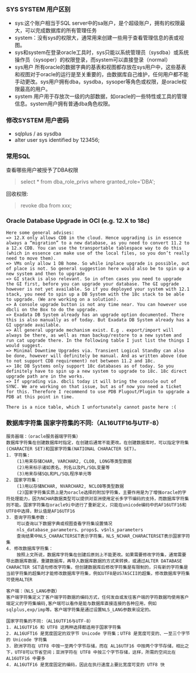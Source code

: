 ### SYS SYSTEM 用户区别

- sys:这个账户相当于SQL server中的sa账户，是个超级账户，拥有的权限最大，可以完成数据库的所有管理任务
- system：没有sys的权限大，通常用来创建一些用于查看管理信息的表或视图。
- sys和system在登录oracle工具时，sys只能以系统管理员（sysdba）或系统操作员（sysoper）的权限登录，而system可以直接登录（normal）
- sys用户 所有oracle的数据字典的基表和视图都存放在sys用户中，这些基表和视图对于oracle的运行是至关重要的，由数据库自己维护，任何用户都不能手动更改。sys用户拥有dba，sysdba，sysoper等角色或权限，是oracle权限最高的用户。
- system 用户用于存放次一级的内部数据，如oracle的一些特性或工具的管理信息。system用户拥有普通dba角色权限。


### 修改SYSTEM 用户密码
- sqlplus / as sysdba
- alter user  sys identified by 123456;

### 常用SQL
查看哪些用户被授予了DBA权限
>select * from dba_role_privs where granted_role='DBA';

回收权限:
>revoke dba from xxx;


### Oracle Database Upgrade in OCI (e.g. 12.X to 18c)
```
Here some general advises:
=> 12.X only allows CDB in the cloud. Hence upgrading is in essence always a “migration” to a new database, as you need to convert 11.2 to a 12.x CDB. You can use the transportable tablespace way to do this (which in essence can make use of the local files, so you don’t really need to move them).
=> VMs only allow 1 DB home. So while inplace upgrade is possible, out of place is not. So general suggestion here would also be to spin up a new system and then to upgrade
=> GI stack is also relevant. So in often cases you need to upgrade the GI first, before you can upgrade your database. The GI upgrade however is not yet available. So if you deployed your system with 12.1 stack, you need to spin up a DB System with the 18c stack to be able to upgrade. (We are working on a solution).
=> A console upgrade button is not any time near. You can however use dbcli on the Box to do the upgrade.
=> Exadata DB System already has an upgrade option documented. There this is also manually as of today. But Exadata DB System already has a GI upgrade available.
=> All general upgrade mechanism exist. E.g . export/import will always be there, as well as rman backup/restore to a new system and run cat upgrade there. In the following table I just list the things I would suggest.
=> Minimal Downtime Upgrades via. Transient Logical Standby can also be done, however will definitely be manual. And as written above (due to not support CDB requirement) not between 11.2 and 18c.
=> 18c DB Systems only support 18c databases as of today. So you definitely have to spin up a new system to upgrade to 18c. 18c direct upgrade path are in the works.
=> If upgrading via. dbcli today it will bring the console out of SYNC. We are working on that issue, but as of now you need a ticket for this. Therefore I recommend to use PDB Plugout/Plugin to upgrade a PDB at this point in time.

There is a nice table, which I unfortunately cannot paste here :(
```

### 数据库字符集 国家字符集的不同:（AL16UTF16与UTF-8）
```
服务器端：（oracle服务器端字符集）
数据库字符集在创建数据库时指定，在创建后通常不能更改。在创建数据库时，可以指定字符集(CHARACTER SET)和国家字符集(NATIONAL CHARACTER SET)。
1. 字符集:
    (1)用来存储CHAR, VARCHAR2, CLOB, LONG等类型数据
    (2)用来标示诸如表名、列名以及PL/SQL变量等
    (3)用来存储SQL和PL/SQL程序单元等
2. 国家字符集：
    (1)用以存储NCHAR, NVARCHAR2, NCLOB等类型数据
    (2)国家字符集实质上是为oracle选择的附加字符集，主要作用是为了增强oracle的字符处理能力，因为NCHAR数据类型可以提供对亚洲使用定长多字节编码的支持，而数据库字符集则不能。国家字符集在oracle9i中进行了重新定义，只能在unicode编码中的AF16UTF16和UTF8中选择，默认值是AF16UTF16
3. 查询字符集参数：
    可以查询以下数据字典或视图查看字符集设置情况
    nls_database_parameters、props$、v$nls_parameters
    查询结果中NLS_CHARACTERSET表示字符集，NLS_NCHAR_CHARACTERSET表示国家字符集
4. 修改数据库字符集：
    按照上文所说，数据库字符集在创建后原则上不能更改。如果需要修改字符集，通常需要导出数据库数据，重建数据库，再导入数据库数据的方式来转换，或通过ALTER DATABASE CHARACTER SET语句修改字符集，但创建数据库后修改字符集是有限制的，只有新的字符集是当前字符集的超集时才能修改数据库字符集，例如UTF8是US7ASCII的超集，修改数据库字符集可使用ALTER

客户端：（NLS_LANG参数）
客户端字符集定义了客户端字符数据的编码方式，任何发自或发往客户端的字符数据均使用客户端定义的字符集编码,客户端可以看作是能与数据库直接连接的各种应用，例如sqlplus,exp/imp等。客户端字符集是通过设置NLS_LANG参数来设定的。

国家字符集的不同:（AL16UTF16与UTF-8）
1. AL16UTF16 和 UTF8 这两种选择都适用于国家字符集
2. AL16UFT16 是宽度固定的双字节 Unicode 字符集；UTF8 是宽度可变的、一至三个字节的 Unicode 字符集
3. 欧洲字符在 UTF8 中按一至两个字节存储，而在 AL16UTF16 中按两个字节存储，相比之下，UTF8可以节省空间；亚洲字符在 UTF8 中按三个字节存储，这样，所需的空间比在 AL16UTF16 中要多
4. AL16UTF16 是宽度固定的编码，因此在执行速度上要比宽度可变的 UTF8 快
```
